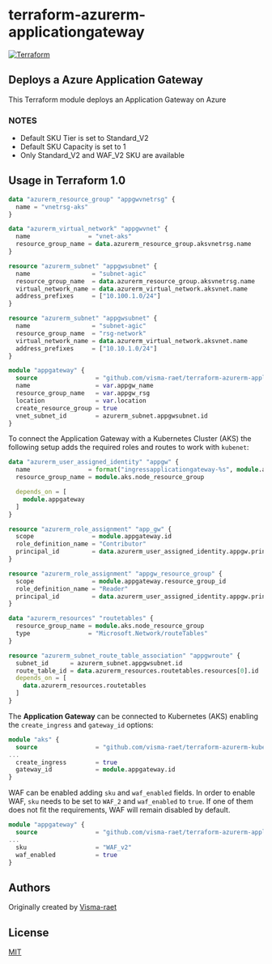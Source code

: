 # terraform-azurerm-applicationgateway

[![Terraform](https://github.com/visma-raet/terraform-azurerm-applicationgateway/actions/workflows/terraform.yml/badge.svg)](https://github.com/visma-raet/terraform-azurerm-applicationgateway/actions/workflows/terraform.yml)

## Deploys a Azure Application Gateway

This Terraform module deploys an Application Gateway on Azure

### NOTES

* Default SKU Tier is set to Standard_V2
* Default SKU Capacity is set to 1
* Only Standard_V2 and WAF_V2 SKU are available

## Usage in Terraform 1.0

```terraform
data "azurerm_resource_group" "appgwvnetrsg" {
  name = "vnetrsg-aks"
}

data "azurerm_virtual_network" "appgwvnet" {
  name                = "vnet-aks"
  resource_group_name = data.azurerm_resource_group.aksvnetrsg.name
}

resource "azurerm_subnet" "appgwsubnet" {
  name                 = "subnet-agic"
  resource_group_name  = data.azurerm_resource_group.aksvnetrsg.name
  virtual_network_name = data.azurerm_virtual_network.aksvnet.name
  address_prefixes     = ["10.100.1.0/24"]
}

resource "azurerm_subnet" "appgwsubnet" {
  name                 = "subnet-agic"
  resource_group_name  = "rsg-network"
  virtual_network_name = data.azurerm_virtual_network.aksvnet.name
  address_prefixes     = ["10.10.1.0/24"]
}

module "appgateway" {
  source                = "github.com/visma-raet/terraform-azurerm-applicationgateway"
  name                  = var.appgw_name
  resource_group_name   = var.appgw_rsg
  location              = var.location
  create_resource_group = true
  vnet_subnet_id        = azurerm_subnet.appgwsubnet.id
}
```

To connect the Application Gateway with a Kubernetes Cluster (AKS) the following setup adds the required roles and routes to work with `kubenet`:

```terraform
data "azurerm_user_assigned_identity" "appgw" {
  name                = format("ingressapplicationgateway-%s", module.aks.cluster_name)
  resource_group_name = module.aks.node_resource_group

  depends_on = [
    module.appgateway
  ]
}

resource "azurerm_role_assignment" "app_gw" {
  scope                = module.appgateway.id
  role_definition_name = "Contributor"
  principal_id         = data.azurerm_user_assigned_identity.appgw.principal_id
}

resource "azurerm_role_assignment" "appgw_resource_group" {
  scope                = module.appgateway.resource_group_id
  role_definition_name = "Reader"
  principal_id         = data.azurerm_user_assigned_identity.appgw.principal_id
}

data "azurerm_resources" "routetables" {
  resource_group_name = module.aks.node_resource_group
  type                = "Microsoft.Network/routeTables"
}

resource "azurerm_subnet_route_table_association" "appgwroute" {
  subnet_id      = azurerm_subnet.appgwsubnet.id
  route_table_id = data.azurerm_resources.routetables.resources[0].id
  depends_on = [
    data.azurerm_resources.routetables
  ]
}

```

The **Application Gateway** can be connected to Kubernetes (AKS) enabling the `create_ingress` and `gateway_id` options:

```terraform
module "aks" {
  source                = "github.com/visma-raet/terraform-azurerm-kubernetes"
...
  create_ingress        = true
  gateway_id            = module.appgateway.id
}
```

WAF can be enabled adding `sku` and `waf_enabled` fields. In order to enable WAF, `sku` needs to be set to `WAF_2` and `waf_enabled` to `true`. If one of them does not fit the requirements, WAF will remain disabled by default.

```terraform
module "appgateway" {
  source                = "github.com/visma-raet/terraform-azurerm-applicationgateway"
...
  sku                   = "WAF_v2"
  waf_enabled           = true
}
```

## Authors

Originally created by [Visma-raet](http://github.com/visma-raet)

## License

[MIT](LICENSE)
